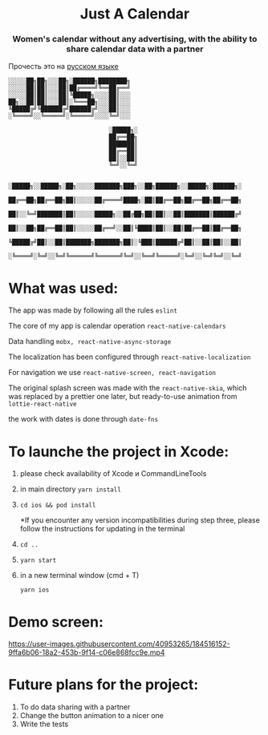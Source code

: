 <h1 align="center">Just A Calendar</h1>
<h3 align="center">Women's calendar without any advertising, with the ability to share calendar data with a partner</h3>


Прочесть это на [русском языке](README.md)

```
░░░░░██╗██╗░░░██╗░██████╗████████╗
░░░░░██║██║░░░██║██╔════╝╚══██╔══╝
░░░░░██║██║░░░██║╚█████╗░░░░██║░░░
██╗░░██║██║░░░██║░╚═══██╗░░░██║░░░
╚█████╔╝╚██████╔╝██████╔╝░░░██║░░░
░╚════╝░░╚═════╝░╚═════╝░░░░╚═╝░░░

                            ░█████╗░
                            ██╔══██╗
                            ███████║
                            ██╔══██║
                            ██║░░██║
                            ╚═╝░░╚═╝      
                                  
            ░█████╗░░█████╗░██╗░░░░░███████╗███╗░░██╗██████╗░░█████╗░██████╗░
            ██╔══██╗██╔══██╗██║░░░░░██╔════╝████╗░██║██╔══██╗██╔══██╗██╔══██╗
            ██║░░╚═╝███████║██║░░░░░█████╗░░██╔██╗██║██║░░██║███████║██████╔╝
            ██║░░██╗██╔══██║██║░░░░░██╔══╝░░██║╚████║██║░░██║██╔══██║██╔══██╗
            ╚█████╔╝██║░░██║███████╗███████╗██║░╚███║██████╔╝██║░░██║██║░░██║
            ░╚════╝░╚═╝░░╚═╝╚══════╝╚══════╝╚═╝░░╚══╝╚═════╝░╚═╝░░╚═╝╚═╝░░╚═╝

```

# What was used: 

The app was made by following all the rules ```eslint```

The core of my app is calendar operation ```react-native-calendars```

Data handling ```mobx, react-native-async-storage ```

The localization has been configured through ```react-native-localization```

For navigation we use ```react-native-screen, react-navigation```

The original splash screen was made with the ```react-native-skia```, which was replaced by a prettier one later, but ready-to-use animation from ```lottie-react-native```

the work with dates is done through  ```date-fns```



 # To launche the project in Xcode:
    
1. please check availability of Xcode и CommandLineTools
     
2. in main directory ``` yarn install ```
     
3. ``` cd ios && pod install ```

    *If you encounter any version incompatibilities during step three, please follow the instructions for updating in the terminal    
     
4. ``` cd .. ```
     
5. ``` yarn start ```
     
6. in a new terminal window (cmd + T)

     ``` yarn ios ```


 # Demo screen:
 
https://user-images.githubusercontent.com/40953265/184516152-9ffa6b06-18a2-453b-9f14-c06e868fcc9e.mp4



 # Future plans for the project:
1. To do data sharing with a partner
2. Change the button animation to a nicer one
3. Write the tests

